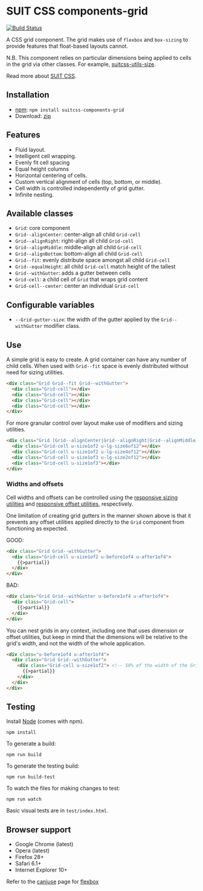 # SUIT CSS components-grid

[![Build Status](https://travis-ci.org/suitcss/components-grid.svg?branch=master)](https://travis-ci.org/suitcss/components-grid)

A CSS grid component. The grid makes use of `flexbox` and `box-sizing` to
provide features that float-based layouts cannot.

N.B. This component relies on particular dimensions being applied to cells in
the grid via other classes. For example,
[suitcss-utils-size](https://github.com/suitcss/utils-size/).

Read more about [SUIT CSS](https://github.com/suitcss/suit/).

## Installation

* [npm](https://www.npmjs.org/package/suitcss-components-grid): `npm install suitcss-components-grid`
* Download: [zip](https://github.com/suitcss/components-grid/releases/latest)

## Features

* Fluid layout.
* Intelligent cell wrapping.
* Evenly fit cell spacing
* Equal height columns
* Horizontal centering of cells.
* Custom vertical alignment of cells (top, bottom, or middle).
* Cell width is controlled independently of grid gutter.
* Infinite nesting.

## Available classes

* `Grid`: core component
* `Grid--alignCenter`: center-align all child `Grid-cell`
* `Grid--alignRight`: right-align all child `Grid-cell`
* `Grid--alignMiddle`: middle-align all child `Grid-cell`
* `Grid--alignBottom`: bottom-align all child `Grid-cell`
* `Grid--fit`: evenly distribute space amongst all child `Grid-cell`
* `Grid--equalHeight`: all child `Grid-cell` match height of the tallest
* `Grid--withGutter`: adds a gutter between cells
* `Grid-cell`: a child cell of `Grid` that wraps grid content
* `Grid-cell--center`: center an individual `Grid-cell`

## Configurable variables

* `--Grid-gutter-size`: the width of the gutter applied by the `Grid--withGutter` modifier class.

## Use

A simple grid is easy to create. A grid container can have any number of child
cells. When used with `Grid--fit` space is evenly distributed without need for
sizing utilities.

```html
<div class="Grid Grid--fit Grid--withGutter">
  <div class="Grid-cell"></div>
  <div class="Grid-cell"></div>
  <div class="Grid-cell"></div>
  <div class="Grid-cell"></div>
</div>
```

For more granular control over layout make use of modifiers and sizing utilities.

```html
<div class="Grid [Grid--alignCenter|Grid--alignRight|Grid--alignMiddle|Grid--alignBottom|Grid--fit|Grid--equalHeight]">
  <div class="Grid-cell u-size1of2 u-lg-size6of12"></div>
  <div class="Grid-cell u-size1of2 u-lg-size4of12"></div>
  <div class="Grid-cell u-size1of3 u-lg-size2of12"></div>
  <div class="Grid-cell u-size1of3"></div>
</div>
```

### Widths and offsets

Cell widths and offsets can be controlled using the [responsive sizing
utilities](https://github.com/suitcss/utils-size) and [responsive offset
utilities](https://github.com/suitcss/utils-offset), respectively.

One limitation of creating grid gutters in the manner shown above is that it
prevents any offset utilities applied directly to the `Grid` component from
functioning as expected.

GOOD:

```html
<div class="Grid Grid--withGutter">
  <div class="Grid-cell u-size1of2 u-before1of4 u-after1of4">
    {{>partial}}
  </div>
</div>
```

BAD:

```html
<div class="Grid Grid--withGutter u-before1of4 u-after1of4">
  <div class="Grid-cell">
    {{>partial}}
  </div>
</div>
```

You can nest grids in any context, including one that uses dimension or offset
utilities, but keep in mind that the dimensions will be relative to the
grid's width, and not the width of the whole application.

```html
<div class="u-before1of4 u-after1of4">
  <div class="Grid Grid--withGutter">
    <div class="Grid-cell u-size1of2"> <!-- 50% of the width of the Grid -->
      {{>partial}}
    </div>
  </div>
</div>
```

## Testing

Install [Node](http://nodejs.org) (comes with npm).

```
npm install
```

To generate a build:

```
npm run build
```

To generate the testing build:

```
npm run build-test
```

To watch the files for making changes to test:

```
npm run watch
```

Basic visual tests are in `test/index.html`.

## Browser support

* Google Chrome (latest)
* Opera (latest)
* Firefox 28+
* Safari 6.1+
* Internet Explorer 10+

Refer to the [caniuse](http://caniuse.com/) page for [flexbox](http://caniuse.com/#feat=flexbox)

